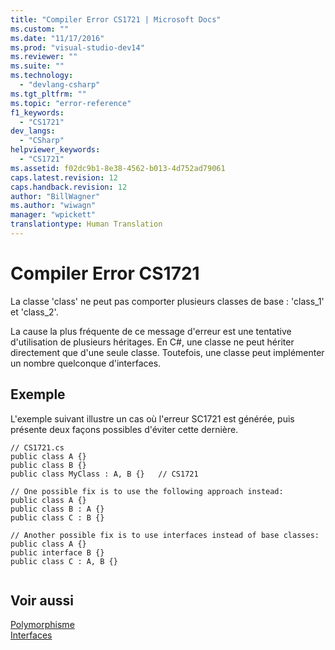 ```yaml
---
title: "Compiler Error CS1721 | Microsoft Docs"
ms.custom: ""
ms.date: "11/17/2016"
ms.prod: "visual-studio-dev14"
ms.reviewer: ""
ms.suite: ""
ms.technology: 
  - "devlang-csharp"
ms.tgt_pltfrm: ""
ms.topic: "error-reference"
f1_keywords: 
  - "CS1721"
dev_langs: 
  - "CSharp"
helpviewer_keywords: 
  - "CS1721"
ms.assetid: f02dc9b1-8e38-4562-b013-4d752ad79061
caps.latest.revision: 12
caps.handback.revision: 12
author: "BillWagner"
ms.author: "wiwagn"
manager: "wpickett"
translationtype: Human Translation
---
```

# Compiler Error CS1721
La classe 'class' ne peut pas comporter plusieurs classes de base : 'class\_1' et 'class\_2'.  
  
 La cause la plus fréquente de ce message d'erreur est une tentative d'utilisation de plusieurs héritages.  En C\#, une classe ne peut hériter directement que d'une seule classe.  Toutefois, une classe peut implémenter un nombre quelconque d'interfaces.  
  
## Exemple  
 L'exemple suivant illustre un cas où l'erreur SC1721 est générée, puis présente deux façons possibles d'éviter cette dernière.  
  
```  
// CS1721.cs  
public class A {}  
public class B {}  
public class MyClass : A, B {}   // CS1721  
  
// One possible fix is to use the following approach instead:  
public class A {}  
public class B : A {}  
public class C : B {}  
  
// Another possible fix is to use interfaces instead of base classes:  
public class A {}  
public interface B {}  
public class C : A, B {}  
  
```  
  
## Voir aussi  
 [Polymorphisme](../../../csharp/programming-guide/classes-and-structs/polymorphism.md)   
 [Interfaces](../../../csharp/programming-guide/interfaces/index.md)